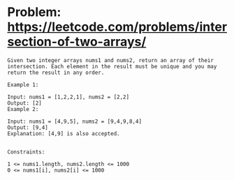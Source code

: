 # Problem: https://leetcode.com/problems/intersection-of-two-arrays/

```text
Given two integer arrays nums1 and nums2, return an array of their intersection. Each element in the result must be unique and you may return the result in any order.

Example 1:

Input: nums1 = [1,2,2,1], nums2 = [2,2]
Output: [2]
Example 2:

Input: nums1 = [4,9,5], nums2 = [9,4,9,8,4]
Output: [9,4]
Explanation: [4,9] is also accepted.


Constraints:

1 <= nums1.length, nums2.length <= 1000
0 <= nums1[i], nums2[i] <= 1000
```
